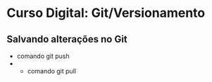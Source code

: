 # Curso Digital: Git/Versionamento

## Salvando alterações no Git
* comando git push
* * comando git pull
